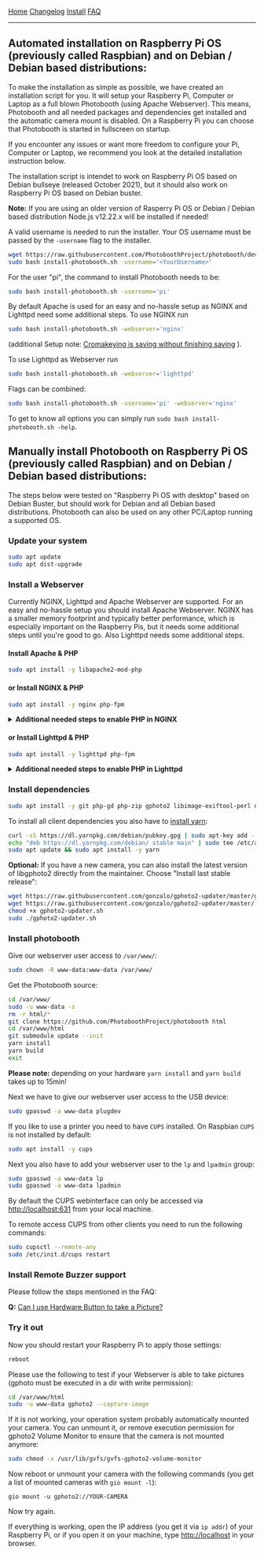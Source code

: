 

<a href="https://photoboothproject.github.io" class="button hidden">Home</a>
<a href="https://photoboothproject.github.io/Changelog" class="button hidden">Changelog</a>
<a href="https://photoboothproject.github.io/INSTALL" class="button hidden">Install</a>
<a href="https://photoboothproject.github.io/FAQ_MENU" class="button hidden">FAQ</a>

---

## Automated installation on Raspberry Pi OS (previously called Raspbian) and on Debian / Debian based distributions:

To make the installation as simple as possible, we have created an installation script for you. It will setup your Raspberry Pi, Computer or Laptop as a full blown Photobooth (using Apache Webserver). This means, Photobooth and all needed packages and dependencies get installed and the automatic camera mount is disabled. On a Raspberry Pi you can choose that Photobooth is started in fullscreen on startup.

If you encounter any issues or want more freedom to configure your Pi, Computer or Laptop, we recommend you look at the detailed installation instruction below.

The installation script is intendet to work on Raspberry Pi OS based on Debian bullseye (released October 2021), but it should also work on Raspberry Pi OS based on Debian buster.

**Note:** If you are using an older version of Rasperry Pi OS or Debian / Debian based distribution Node.js v12.22.x will be installed if needed!

A valid username is needed to run the installer. Your OS username must be passed by the `-username` flag to the installer.
```sh
wget https://raw.githubusercontent.com/PhotoboothProject/photobooth/dev/install-photobooth.sh
sudo bash install-photobooth.sh -username='<YourUsername>'
```

For the user "pi", the command to install Photobooth needs to be:
```sh
sudo bash install-photobooth.sh -username='pi'
```

By default Apache is used for an easy and no-hassle setup as NGINX and Lighttpd need some additional steps.
To use NGINX run
```sh
sudo bash install-photobooth.sh -webserver='nginx'
```

(additional Setup note: [Cromakeying is saving without finishing saving](FAQ#cromakeying-is-saving-without-finishing-saving) ).

To use Lighttpd as Webserver run
```sh
sudo bash install-photobooth.sh -webserver='lighttpd'
```

Flags can be combined:
```sh
sudo bash install-photobooth.sh -username='pi' -webserver='nginx'
```

To get to know all options you can simply run `sudo bash install-photobooth.sh -help`.


## Manually install Photobooth on Raspberry Pi OS (previously called Raspbian) and on Debian / Debian based distributions:

The steps below were tested on "Raspberry Pi OS with desktop" based on Debian Buster, but should work for Debian and all Debian based distributions. Photobooth can also be used on any other PC/Laptop running a supported OS.

### Update your system

```sh
sudo apt update
sudo apt dist-upgrade
```

### Install a Webserver
Currently NGINX, Lighttpd and Apache Webserver are supported.
For an easy and no-hassle setup you should install Apache Webserver.
NGINX has a smaller memory footprint and typically better performance, which is especially important on the Raspberry Pis, but it needs some additional steps until you're good to go. Also Lighttpd needs some additional steps.


#### Install Apache & PHP

```sh
sudo apt install -y libapache2-mod-php
```

#### or Install NGINX & PHP

```sh
sudo apt install -y nginx php-fpm
```
<details><summary><b>Additional needed steps to enable PHP in NGINX</b></summary>

Once NGINX is installed we need to enable PHP in NGINX. If you haven't made any changes to your NGINX config you can run the following commands:
```sh
sudo cp /etc/nginx/sites-enabled/default ~/nginx-default.bak
sudo sed -i 's/^\(\s*\)index index\.html\(.*\)/\1index index\.php index\.html\2/g' /etc/nginx/sites-available/default
sudo sed -i '/location ~ \\.php$ {/s/^\(\s*\)#/\1/g' /etc/nginx/sites-available/default
sudo sed -i '/include snippets\/fastcgi-php.conf/s/^\(\s*\)#/\1/g' /etc/nginx/sites-available/default
sudo sed -i '/fastcgi_pass unix:\/run\/php\//s/^\(\s*\)#/\1/g' /etc/nginx/sites-available/default
sudo sed -i '/.*fastcgi_pass unix:\/run\/php\//,// { /}/s/^\(\s*\)#/\1/g; }' /etc/nginx/sites-available/default
```

If you've made changes by hand already to `/etc/nginx/sites-enabled/default` you have to do all changes by hand:
```sh
sudo nano /etc/nginx/sites-enabled/default
```

Find the line `index index.html index.htm;` and add `index.php` after `index` (the line now should look like this: `index index.php index.html index.htm;`).

Now scroll down until you find a section with the following content:
```
# pass the PHP scripts to FastCGI server
#
# location ~ \.php$ {
```

Edit by removing the `#` characters on the following lines:
```
location ~ \.php$ {
    include snippets/fastcgi-php.conf;
    fastcgi_pass unix:/run/php/php7.3-fpm.sock;
}
```

It should look like this:
```
        location ~ \.php$ {
                include snippets/fastcgi-php.conf;
        #
        #       # With php-fpm (or other unix sockets):
                fastcgi_pass unix:/run/php/php7.3-fpm.sock;
        #       # With php-cgi (or other tcp sockets):
        #       fastcgi_pass 127.0.0.1:9000;
        }
```


Test the config once `/etc/nginx/sites-enabled/default` was changed:
```sh
sudo /usr/sbin/nginx -t -c /etc/nginx/nginx.conf &>/dev/null && echo 'config test ok' || echo 'config test failed'
```

If you get the response
```
'config test ok'
```

then it is time to restart the server with:
```sh
sudo systemctl reload nginx
```

</details>


#### or Install Lighttpd & PHP

```sh
sudo apt install -y lighttpd php-fpm
```

<details><summary><b>Additional needed steps to enable PHP in Lighttpd</b></summary>

```sh
sudo lighttpd-enable-mod fastcgi
sudo lighttpd-enable-mod fastcgi-php
```

Edit fastcgi-php config, keep a backup of the original file in case something went wrong:
```sh
sudo cp /etc/lighttpd/conf-available/15-fastcgi-php.conf /etc/lighttpd/conf-available/15-fastcgi-php.conf.bak
sudo nano /etc/lighttpd/conf-available/15-fastcgi-php.conf
```

Change the `15-fastcgi-php.conf` from
```
# -*- depends: fastcgi -*-
# /usr/share/doc/lighttpd/fastcgi.txt.gz
# http://redmine.lighttpd.net/projects/lighttpd/wiki/Docs:ConfigurationOptions#mod_fastcgi-fastcgi

## Start an FastCGI server for php (needs the php5-cgi package)
fastcgi.server += ( ".php" => 
	((
		"bin-path" => "/usr/bin/php-cgi",
		"socket" => "/var/run/lighttpd/php.socket",
		"max-procs" => 1,
		"bin-environment" => ( 
			"PHP_FCGI_CHILDREN" => "4",
			"PHP_FCGI_MAX_REQUESTS" => "10000"
		),
		"bin-copy-environment" => (
			"PATH", "SHELL", "USER"
		),
		"broken-scriptfilename" => "enable"
	))
)
```

to look like this:
```
# -*- depends: fastcgi -*-
# /usr/share/doc/lighttpd/fastcgi.txt.gz
# http://redmine.lighttpd.net/projects/lighttpd/wiki/Docs:ConfigurationOptions#mod_fastcgi-fastcgi

## Start an FastCGI server for php (needs the php5-cgi package)
fastcgi.server += ( ".php" => 
	((
		"socket" => "/var/run/php/php7.3-fpm.sock",
		"broken-scriptfilename" => "enable"
	))
)
```

Now reload the service:
```sh
sudo service lighttpd force-reload
```
</details>


### Install dependencies

```sh
sudo apt install -y git php-gd php-zip gphoto2 libimage-exiftool-perl nodejs rsync udisks2
```

To install all client dependencies you also have to [install yarn](https://yarnpkg.com/lang/en/docs/install/#debian-stable):
```sh
curl -sS https://dl.yarnpkg.com/debian/pubkey.gpg | sudo apt-key add -
echo "deb https://dl.yarnpkg.com/debian/ stable main" | sudo tee /etc/apt/sources.list.d/yarn.list
sudo apt update && sudo apt install -y yarn
```

**Optional:** If you have a new camera, you can also install the latest version of libgphoto2 directly from the maintainer. Choose "Install last stable release":
```sh
wget https://raw.githubusercontent.com/gonzalo/gphoto2-updater/master/gphoto2-updater.sh
wget https://raw.githubusercontent.com/gonzalo/gphoto2-updater/master/.env
chmod +x gphoto2-updater.sh
sudo ./gphoto2-updater.sh
```


### Install photobooth

Give our webserver user access to `/var/www/`:
```sh
sudo chown -R www-data:www-data /var/www/
```

Get the Photobooth source:
```sh
cd /var/www/
sudo -u www-data -s
rm -r html/*
git clone https://github.com/PhotoboothProject/photobooth html
cd /var/www/html
git submodule update --init
yarn install
yarn build
exit
```

**Please note:** depending on your hardware `yarn install` and `yarn build` takes up to 15min!

Next we have to give our webserver user access to the USB device:
```sh
sudo gpasswd -a www-data plugdev
```

If you like to use a printer you need to have `CUPS` installed. On Raspbian `CUPS` is not installed by default:
```sh
sudo apt install -y cups
```

Next you also have to add your webserver user to the `lp` and `lpadmin` group:
```sh
sudo gpasswd -a www-data lp
sudo gpasswd -a www-data lpadmin
```

By default the CUPS webinterface can only be accessed via [http://localhost:631](http://localhost:631) from your local machine.

To remote access CUPS from other clients you need to run the following commands:
```sh
sudo cupsctl --remote-any
sudo /etc/init.d/cups restart
```


### Install Remote Buzzer support

Please follow the steps mentioned in the FAQ:

**Q:** [Can I use Hardware Button to take a Picture?](FAQ#can-i-use-hardware-button-to-take-a-picture)

### Try it out

Now you should restart your Raspberry Pi to apply those settings:
```sh
reboot
```

Please use the following to test if your Webserver is able to take pictures (gphoto must be executed in a dir with write permission):
```sh
cd /var/www/html
sudo -u www-data gphoto2 --capture-image
```

If it is not working, your operation system probably automatically mounted your camera. You can unmount it, or remove execution permission for gphoto2 Volume Monitor to ensure that the camera is not mounted anymore:
```sh
sudo chmod -x /usr/lib/gvfs/gvfs-gphoto2-volume-monitor
```

Now reboot or unmount your camera with the following commands (you get a list of mounted cameras with `gio mount -l`):
```
gio mount -u gphoto2://YOUR-CAMERA
```

Now try again.

If everything is working, open the IP address (you get it via `ip addr`) of your Raspberry Pi, or if you open it on your machine, type [http://localhost](http://localhost) in your browser.

